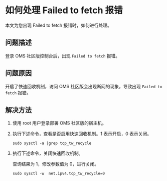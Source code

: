 # 如何处理 Failed to fetch 报错

本文为您出现 Failed to fetch 报错时，如何进行处理。

## 问题描述

登录 OMS 社区版控制台后，出现 `Failed to fetch` 报错。

## 问题原因

开启了快速回收机制，访问 OMS 社区版会出现断网的现象，导致出现 `Failed to fetch` 报错。

## 解决方法

1. 使用 root 用户登录部署 OMS 社区版的宿主机。

2. 执行下述命令，查看是否启用快速回收机制。1 表示开启，0 表示关闭。

    ```shell
    sudo sysctl -a |grep tcp_tw_recycle
    ```

3. 执行下述命令，关闭快速回收机制。

    查询结果为 1，修改参数值为 0，进行关闭。

    ```shell
    sudo sysctl -w  net.ipv4.tcp_tw_recycle=0
    ```
